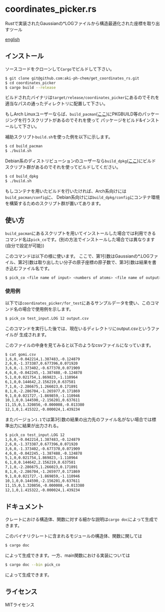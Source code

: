 # coordinates_picker.rs

Rustで実装されたGaussianの\*LOGファイルから構造最適化された座標を取り出すツール

[english](./README_EN.md)

## インストール

ソースコードをクローンして`Cargo`でビルドして下さい。

```bash
$ git clone git@github.com:aki-ph-chem/get_coordinates_rs.git
$ cd coordinates_picker
$ cargo build --release
```

ビルドされたバイナリは`target/release/coordinates_picker`にあるのでそれを適当なパスの通ったディレクトリに配置して下さい。

もしArch Linuxユーザーならば、`build_pacman`([ここ](./build_pacman))にPKGBUILD等のパッケージングを行うスクリプトがあるのでそれを使って
パッケージをビルド&インストールして下さい。

補助スクリプト`build.sh`を使った例を以下に示します。

```bash
$ cd build_pacman 
$ ./build.sh
```

Debian系のディストリビューションのユーザーなら`build_dpkg`([ここ](./build_dpkg))にビルドスクリプト群があるのでそれを使ってビルドしてください。

```bash
$ cd build_dpkg
$ ./build.sh
```

もしコンテナを用いたビルドを行いたければ、Arch系向けには`build_pacman/config`に、
Debian系向けには`build_dpkg/config`にコンテナ環境を構築するためのスクリプト群が置いてあります。

## 使い方

`build_pacman`にあるスクリプトを用いてインストールした場合では利用できるコマンド名は`pick_co`です。(別の方法でインストールした場合では異なります(自分で設定が可能))

このコマンドは以下の様に使います。
ここで、第1引数はGaussianの\*.LOGファイル、第2引数は取り出したい分子の原子座標の原子数で、第3引数は結果を書き込むファイル名です。

```bash
$ pick_co <file name of input> <numbers of atoms> <file name of output>
```

### 使用例

以下では`coordinates_picker/for_test`にあるサンプルデータを使い、このコマンド名の場合で使用例を示します。

```bash
$ pick_co test_input.LOG 12 output.csv 
```

このコマンドを実行した後では、現在いるディレクトリにoutput.csvというファイルが
生成されます。

このファイルの中身を見てみると以下のようなcsvファイルになっています。

```bash
$ cat gomi.csv
1,6,0,-0.042214,1.387483,-0.124879
2,6,0,-1.373387,0.677396,0.071920
3,6,0,-1.373402,-0.677370,0.071909
4,6,0,-0.042245,-1.387488,-0.124878
5,1,0,0.021754,1.869823,-1.110964
6,1,0,0.144642,2.156219,0.637581
7,1,0,-2.286675,1.266023,0.171891
8,1,0,-2.286704,-1.265977,0.171869
9,1,0,0.021727,-1.869859,-1.110946
10,1,0,0.144590,-2.156201,0.637611
11,15,0,1.320856,-0.000008,-0.013380
12,1,0,1.415322,-0.000024,1.439234
```

またバージョン`1.1`では第3引数の結果の出力先のファイル名がない場合では標準出力に結果が出力される。

```bash
$ pick_co test_input.LOG 12
1,6,0,-0.042214,1.387483,-0.124879
2,6,0,-1.373387,0.677396,0.071920
3,6,0,-1.373402,-0.677370,0.071909
4,6,0,-0.042245,-1.387488,-0.124878
5,1,0,0.021754,1.869823,-1.110964
6,1,0,0.144642,2.156219,0.637581
7,1,0,-2.286675,1.266023,0.171891
8,1,0,-2.286704,-1.265977,0.171869
9,1,0,0.021727,-1.869859,-1.110946
10,1,0,0.144590,-2.156201,0.637611
11,15,0,1.320856,-0.000008,-0.013380
12,1,0,1.415322,-0.000024,1.439234
```
## ドキュメント

クレートにおける構造体、関数に対する細かな説明は`cargo doc`によって生成できます。

このバイナリクレートに含まれるモジュールの構造体、関数に関しては

```bash
$ cargo doc
```

によって生成できます。一方、main関数における実装については

```bash
$ cargo doc --bin pick_co 
```

によって生成できます。

## ライセンス

MITライセンス
